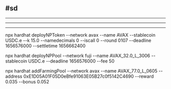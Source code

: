 ## #sd

---

---

---

npx hardhat deployNPToken --network avax --name AVAX --stablecoin USDC.e --k 15.0 --namedecimals 0 --iscall 0 --round 0107 --deadline 1656576000 --settletime 1656662400

npx hardhat deployNPPool --network fuji --name AVAX_32.0_L_3006 --stablecoin USDC.e --deadline 1656576000 --fee 50

npx hardhat addFarmingPool --network avax --name AVAX_77.0_L_0605 --address 0xE1D05A01F05D0eBfe91063E05B27c0f5142C4690 --reward 0.035 --bonus 0.052
